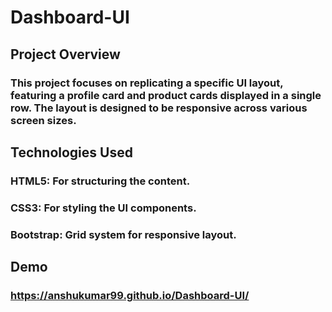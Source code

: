 # Dashboard-UI
## Project Overview
### This project focuses on replicating a specific UI layout, featuring a profile card and product cards displayed in a single row. The layout is designed to be responsive across various screen sizes.

## Technologies Used
### HTML5: For structuring the content.
### CSS3: For styling the UI components.
### Bootstrap: Grid system for responsive layout.

## Demo
### https://anshukumar99.github.io/Dashboard-UI/
